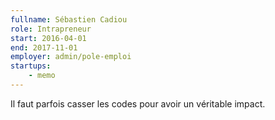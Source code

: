 ```yaml
---
fullname: Sébastien Cadiou
role: Intrapreneur
start: 2016-04-01
end: 2017-11-01
employer: admin/pole-emploi
startups:
    - memo
---
```


Il faut parfois casser les codes pour avoir un véritable impact.
